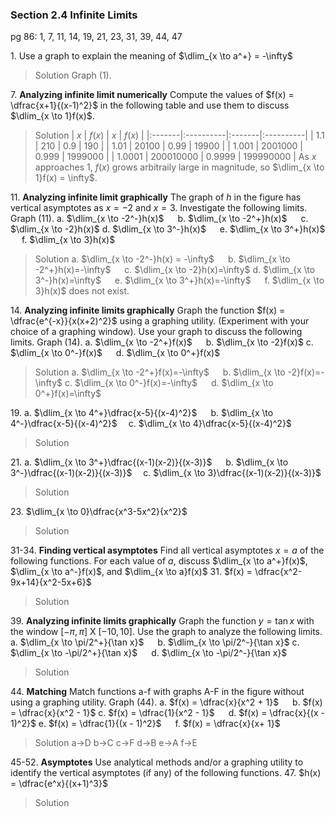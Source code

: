 ### Section 2.4 Infinite Limits
pg 86: 1, 7, 11, 14, 19, 21, 23, 31, 39, 44, 47

1\. Use a graph to explain the meaning of $\dlim_{x \to a^+} = -\infty$
>Solution
Graph (1).

7\. **Analyzing infinite limit numerically** Compute the values of $f(x) = \dfrac{x+1}{(x-1)^2}$ in the following table and use them to discuss $\dlim_{x \to 1}f(x)$.
>Solution
>| $x$    | $f(x)$    | $x$    | $f(x)$    |
>|:-------|:----------|:-------|:----------|
>| 1.1    | 210       | 0.9    | 190       |
>| 1.01   | 20100     | 0.99   | 19900     |
>| 1.001  | 2001000   | 0.999  | 1999000   |
>| 1.0001 | 200010000 | 0.9999 | 199990000 |
As $x$ approaches 1, $f(x)$ grows arbitraily large in magnitude, so $\dlim_{x \to 1}f(x) = \infty$.

11\. **Analyzing infinite limit graphically** The graph of $h$ in the figure has vertical asymptotes as $x=-2$ and $x=3$. Investigate the following limits. Graph (11).
a. $\dlim_{x \to -2^-}h(x)$ &emsp; b. $\dlim_{x \to -2^+}h(x)$ &emsp; c. $\dlim_{x \to -2}h(x)$
d. $\dlim_{x \to 3^-}h(x)$ &emsp; e. $\dlim_{x \to 3^+}h(x)$ &emsp; f. $\dlim_{x \to 3}h(x)$
>Solution
a. $\dlim_{x \to -2^-}h(x) = -\infty$ &emsp; b. $\dlim_{x \to -2^+}h(x)=-\infty$ &emsp; c. $\dlim_{x \to -2}h(x)=\infty$
d. $\dlim_{x \to 3^-}h(x)=\infty$ &emsp; e. $\dlim_{x \to 3^+}h(x)=-\infty$ &emsp; f. $\dlim_{x \to 3}h(x)$ does not exist.

14\. **Analyzing infinite limits graphically** Graph the function $f(x) = \dfrac{e^{-x}}{x(x+2)^2}$ using a graphing utility. (Experiment with your choice of a graphing window). Use your graph to discuss the following limits. Graph (14).
a. $\dlim_{x \to -2^+}f(x)$ &emsp; b. $\dlim_{x \to -2}f(x)$
c. $\dlim_{x \to 0^-}f(x)$ &emsp;  d. $\dlim_{x \to 0^+}f(x)$
>Solution
a. $\dlim_{x \to -2^+}f(x)=-\infty$ &emsp; b. $\dlim_{x \to -2}f(x)=-\infty$
c. $\dlim_{x \to 0^-}f(x)=-\infty$ &emsp;  d. $\dlim_{x \to 0^+}f(x)=\infty$

19\. a. $\dlim_{x \to 4^+}\dfrac{x-5}{(x-4)^2}$ &emsp; b. $\dlim_{x \to 4^-}\dfrac{x-5}{(x-4)^2}$ &emsp;c. $\dlim_{x \to 4}\dfrac{x-5}{(x-4)^2}$
>Solution

21\. a. $\dlim_{x \to 3^+}\dfrac{(x-1)(x-2)}{(x-3)}$ &emsp; b. $\dlim_{x \to 3^-}\dfrac{(x-1)(x-2)}{(x-3)}$ &emsp;c. $\dlim_{x \to 3}\dfrac{(x-1)(x-2)}{(x-3)}$
>Solution

23\. $\dlim_{x \to 0}\dfrac{x^3-5x^2}{x^2}$
>Solution

31-34\. **Finding vertical asymptotes** Find all vertical asymptotes $x=a$ of the following functions. For each value of $a$, discuss $\dlim_{x \to a^+}f(x)$, $\dlim_{x \to a^-}f(x)$, and $\dlim_{x \to a}f(x)$
31\. $f(x) = \dfrac{x^2-9x+14}{x^2-5x+6}$
>Solution

39\. **Analyzing infinite limits graphically** Graph the function $y=\tan x$ with the window $[-\pi, \pi]$ X $[-10, 10]$. Use the graph to analyze the following limits.
a. $\dlim_{x \to \pi/2^+}{\tan x}$ &emsp; b. $\dlim_{x \to \pi/2^-}{\tan x}$
c. $\dlim_{x \to -\pi/2^+}{\tan x}$ &emsp; d. $\dlim_{x \to -\pi/2^-}{\tan x}$
>Solution

44\. **Matching** Match functions a-f with graphs A-F in the figure without using a graphing utility. Graph (44).
a. $f(x) = \dfrac{x}{x^2 + 1}$ &emsp; b. $f(x) = \dfrac{x}{x^2 - 1}$
c. $f(x) = \dfrac{1}{x^2 - 1}$ &emsp; d. $f(x) = \dfrac{x}{(x - 1)^2}$
e. $f(x) = \dfrac{1}{(x - 1)^2}$ &emsp; f. $f(x) = \dfrac{x}{x+ 1}$
>Solution
a->D b->C c->F
d->B e->A f->E

45-52\. **Asymptotes** Use analytical methods and/or a graphing utility to identify the vertical asymptotes (if any) of the following functions.
47\. $h(x) = \dfrac{e^x}{(x+1)^3}$
>Solution
